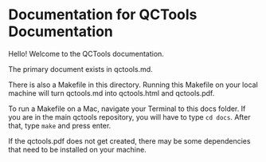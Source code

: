 # Documentation for QCTools Documentation

Hello! Welcome to the QCTools documentation.

The primary document exists in qctools.md.

There is also a Makefile in this directory. Running this Makefile on your local machine will turn qctools.md into qctools.html and qctools.pdf.

To run a Makefile on a Mac, navigate your Terminal to this docs folder. If you are in the main qctools repository, you will have to type `cd docs`. After that, type `make` and press enter.

If the qctools.pdf does not get created, there may be some dependencies that need to be installed on your machine.  
